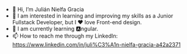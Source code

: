 - 👋 Hi, I’m Julián Nielfa Gracia
- 👀 I am interested in learning and improving my skills as a Junior Fullstack Developer, but I ❤️ love Front-end design.
- 🧠 I am currently learning 🅰️ngular.
- 📫 How to reach me through my LinkedIn: https://www.linkedin.com/in/juli%C3%A1n-nielfa-gracia-a42a2371

<!---
Julen384/Julen384 is a ✨ special ✨ repository because its `README.md` (this file) appears on your GitHub profile.
You can click the Preview link to take a look at your changes.
--->
